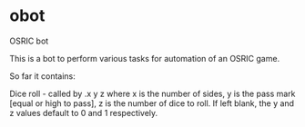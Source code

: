 obot
====

OSRIC bot

This is a bot to perform various tasks for automation of an OSRIC game.

So far it contains:

Dice roll - called by .x y z where
x is the number of sides,
y is the pass mark [equal or high to pass],
z is the number of dice to roll.
If left blank, the y and z values default to 0 and 1 respectively.
